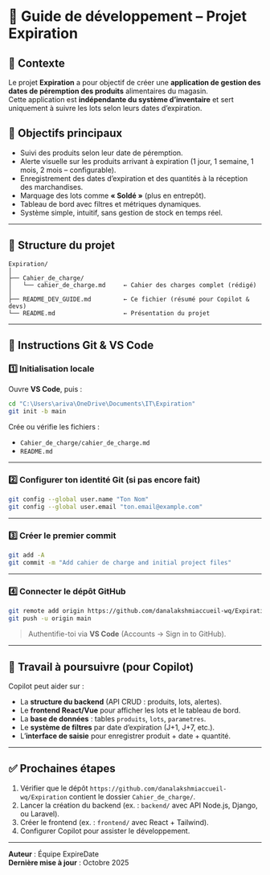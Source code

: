 # 🚀 Guide de développement – Projet **Expiration**

## 🧩 Contexte
Le projet **Expiration** a pour objectif de créer une **application de gestion des dates de péremption des produits** alimentaires du magasin.  
Cette application est **indépendante du système d’inventaire** et sert uniquement à suivre les lots selon leurs dates d’expiration.

## 🎯 Objectifs principaux
- Suivi des produits selon leur date de péremption.
- Alerte visuelle sur les produits arrivant à expiration (1 jour, 1 semaine, 1 mois, 2 mois – configurable).
- Enregistrement des dates d’expiration et des quantités à la réception des marchandises.
- Marquage des lots comme **« Soldé »** (plus en entrepôt).
- Tableau de bord avec filtres et métriques dynamiques.
- Système simple, intuitif, sans gestion de stock en temps réel.

---

## 🧱 Structure du projet
```
Expiration/
│
├── Cahier_de_charge/
│   └── cahier_de_charge.md     ← Cahier des charges complet (rédigé)
│
├── README_DEV_GUIDE.md         ← Ce fichier (résumé pour Copilot & devs)
└── README.md                   ← Présentation du projet
```

---

## 🧰 Instructions Git & VS Code

### 1️⃣ Initialisation locale
Ouvre **VS Code**, puis :
```bash
cd "C:\Users\ariva\OneDrive\Documents\IT\Expiration"
git init -b main
```

Crée ou vérifie les fichiers :
- `Cahier_de_charge/cahier_de_charge.md`
- `README.md`

---

### 2️⃣ Configurer ton identité Git (si pas encore fait)
```bash
git config --global user.name "Ton Nom"
git config --global user.email "ton.email@example.com"
```

---

### 3️⃣ Créer le premier commit
```bash
git add -A
git commit -m "Add cahier de charge and initial project files"
```

---

### 4️⃣ Connecter le dépôt GitHub
```bash
git remote add origin https://github.com/danalakshmiaccueil-wq/Expiration.git
git push -u origin main
```
> Authentifie-toi via **VS Code** (Accounts → Sign in to GitHub).

---

## 🧭 Travail à poursuivre (pour Copilot)
Copilot peut aider sur :
- La **structure du backend** (API CRUD : produits, lots, alertes).
- Le **frontend React/Vue** pour afficher les lots et le tableau de bord.
- La **base de données** : tables `produits`, `lots`, `parametres`.
- Le **système de filtres** par date d’expiration (J+1, J+7, etc.).
- L’**interface de saisie** pour enregistrer produit + date + quantité.

---

## ✅ Prochaines étapes
1. Vérifier que le dépôt `https://github.com/danalakshmiaccueil-wq/Expiration` contient le dossier `Cahier_de_charge/`.
2. Lancer la création du backend (ex. : `backend/` avec API Node.js, Django, ou Laravel).
3. Créer le frontend (ex. : `frontend/` avec React + Tailwind).
4. Configurer Copilot pour assister le développement.

---

**Auteur** : Équipe ExpireDate  
**Dernière mise à jour** : Octobre 2025
